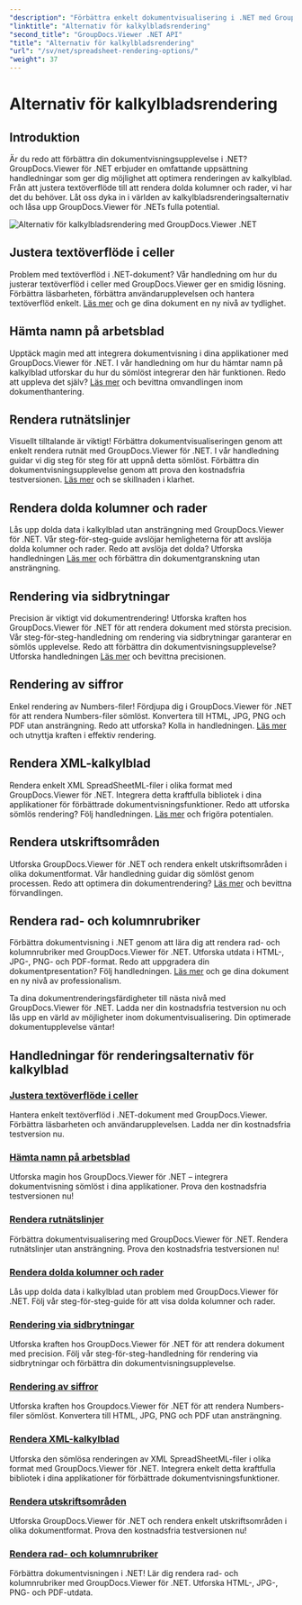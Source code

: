 ```yaml
---
"description": "Förbättra enkelt dokumentvisualisering i .NET med GroupDocs.Viewer-handledningar. Lär dig justera textöverflöde, rendera rutnät och mer."
"linktitle": "Alternativ för kalkylbladsrendering"
"second_title": "GroupDocs.Viewer .NET API"
"title": "Alternativ för kalkylbladsrendering"
"url": "/sv/net/spreadsheet-rendering-options/"
"weight": 37
---
```


# Alternativ för kalkylbladsrendering

## Introduktion

Är du redo att förbättra din dokumentvisningsupplevelse i .NET? GroupDocs.Viewer för .NET erbjuder en omfattande uppsättning handledningar som ger dig möjlighet att optimera renderingen av kalkylblad. Från att justera textöverflöde till att rendera dolda kolumner och rader, vi har det du behöver. Låt oss dyka in i världen av kalkylbladsrenderingsalternativ och låsa upp GroupDocs.Viewer för .NETs fulla potential.

![Alternativ för kalkylbladsrendering med GroupDocs.Viewer .NET](/viewer/spreadsheet-rendering-options/image.png)

## Justera textöverflöde i celler

Problem med textöverflöd i .NET-dokument? Vår handledning om hur du justerar textöverflöd i celler med GroupDocs.Viewer ger en smidig lösning. Förbättra läsbarheten, förbättra användarupplevelsen och hantera textöverflöd enkelt. [Läs mer](./adjust-text-overflow-cells/) och ge dina dokument en ny nivå av tydlighet.

## Hämta namn på arbetsblad

Upptäck magin med att integrera dokumentvisning i dina applikationer med GroupDocs.Viewer för .NET. I vår handledning om hur du hämtar namn på kalkylblad utforskar du hur du sömlöst integrerar den här funktionen. Redo att uppleva det själv? [Läs mer](./get-worksheets-names/) och bevittna omvandlingen inom dokumenthantering.

## Rendera rutnätslinjer

Visuellt tilltalande är viktigt! Förbättra dokumentvisualiseringen genom att enkelt rendera rutnät med GroupDocs.Viewer för .NET. I vår handledning guidar vi dig steg för steg för att uppnå detta sömlöst. Förbättra din dokumentvisningsupplevelse genom att prova den kostnadsfria testversionen. [Läs mer](./render-grid-lines/) och se skillnaden i klarhet.

## Rendera dolda kolumner och rader

Lås upp dolda data i kalkylblad utan ansträngning med GroupDocs.Viewer för .NET. Vår steg-för-steg-guide avslöjar hemligheterna för att avslöja dolda kolumner och rader. Redo att avslöja det dolda? Utforska handledningen [Läs mer](./render-hidden-columns-rows/) och förbättra din dokumentgranskning utan ansträngning.

## Rendering via sidbrytningar

Precision är viktigt vid dokumentrendering! Utforska kraften hos GroupDocs.Viewer för .NET för att rendera dokument med största precision. Vår steg-för-steg-handledning om rendering via sidbrytningar garanterar en sömlös upplevelse. Redo att förbättra din dokumentvisningsupplevelse? Utforska handledningen [Läs mer](./rendering-by-page-breaks/) och bevittna precisionen.

## Rendering av siffror

Enkel rendering av Numbers-filer! Fördjupa dig i GroupDocs.Viewer för .NET för att rendera Numbers-filer sömlöst. Konvertera till HTML, JPG, PNG och PDF utan ansträngning. Redo att utforska? Kolla in handledningen. [Läs mer](./rendering-numbers/) och utnyttja kraften i effektiv rendering.

## Rendera XML-kalkylblad

Rendera enkelt XML SpreadSheetML-filer i olika format med GroupDocs.Viewer för .NET. Integrera detta kraftfulla bibliotek i dina applikationer för förbättrade dokumentvisningsfunktioner. Redo att utforska sömlös rendering? Följ handledningen. [Läs mer](./rendering-xml-spreadsheetml/) och frigöra potentialen.

## Rendera utskriftsområden

Utforska GroupDocs.Viewer för .NET och rendera enkelt utskriftsområden i olika dokumentformat. Vår handledning guidar dig sömlöst genom processen. Redo att optimera din dokumentrendering? [Läs mer](./render-print-areas/) och bevittna förvandlingen.

## Rendera rad- och kolumnrubriker

Förbättra dokumentvisning i .NET genom att lära dig att rendera rad- och kolumnrubriker med GroupDocs.Viewer för .NET. Utforska utdata i HTML-, JPG-, PNG- och PDF-format. Redo att uppgradera din dokumentpresentation? Följ handledningen. [Läs mer](./render-row-column-headings/) och ge dina dokument en ny nivå av professionalism.

Ta dina dokumentrenderingsfärdigheter till nästa nivå med GroupDocs.Viewer för .NET. Ladda ner din kostnadsfria testversion nu och lås upp en värld av möjligheter inom dokumentvisualisering. Din optimerade dokumentupplevelse väntar!
## Handledningar för renderingsalternativ för kalkylblad
### [Justera textöverflöde i celler](./adjust-text-overflow-cells/)
Hantera enkelt textöverflöd i .NET-dokument med GroupDocs.Viewer. Förbättra läsbarheten och användarupplevelsen. Ladda ner din kostnadsfria testversion nu.
### [Hämta namn på arbetsblad](./get-worksheets-names/)
Utforska magin hos GroupDocs.Viewer för .NET – integrera dokumentvisning sömlöst i dina applikationer. Prova den kostnadsfria testversionen nu!
### [Rendera rutnätslinjer](./render-grid-lines/)
Förbättra dokumentvisualisering med GroupDocs.Viewer för .NET. Rendera rutnätslinjer utan ansträngning. Prova den kostnadsfria testversionen nu!
### [Rendera dolda kolumner och rader](./render-hidden-columns-rows/)
Lås upp dolda data i kalkylblad utan problem med GroupDocs.Viewer för .NET. Följ vår steg-för-steg-guide för att visa dolda kolumner och rader.
### [Rendering via sidbrytningar](./rendering-by-page-breaks/)
Utforska kraften hos GroupDocs.Viewer för .NET för att rendera dokument med precision. Följ vår steg-för-steg-handledning för rendering via sidbrytningar och förbättra din dokumentvisningsupplevelse.
### [Rendering av siffror](./rendering-numbers/)
Utforska kraften hos Groupdocs.Viewer för .NET för att rendera Numbers-filer sömlöst. Konvertera till HTML, JPG, PNG och PDF utan ansträngning.
### [Rendera XML-kalkylblad](./rendering-xml-spreadsheetml/)
Utforska den sömlösa renderingen av XML SpreadSheetML-filer i olika format med GroupDocs.Viewer för .NET. Integrera enkelt detta kraftfulla bibliotek i dina applikationer för förbättrade dokumentvisningsfunktioner.
### [Rendera utskriftsområden](./render-print-areas/)
Utforska GroupDocs.Viewer för .NET och rendera enkelt utskriftsområden i olika dokumentformat. Prova den kostnadsfria testversionen nu!
### [Rendera rad- och kolumnrubriker](./render-row-column-headings/)
Förbättra dokumentvisningen i .NET! Lär dig rendera rad- och kolumnrubriker med GroupDocs.Viewer för .NET. Utforska HTML-, JPG-, PNG- och PDF-utdata.